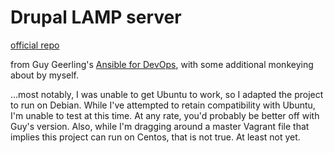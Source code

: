 # Drupal LAMP server
[official repo](https://github.com/geerlingguy/ansible-for-devops/tree/master/drupal)

from Guy Geerling's [Ansible for DevOps](http://ansiblefordevops.com/), with some additional monkeying about by myself.

...most notably, I was unable to get Ubuntu to work, so I adapted the project to run on Debian. While I've attempted to retain compatibility with Ubuntu, I'm unable to test at this time. At any rate, you'd probably be better off with Guy's version. Also, while I'm dragging around a master Vagrant file that implies this project can run on Centos, that is not true. At least not yet.
